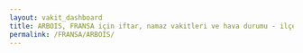 ```yaml
---
layout: vakit_dashboard
title: ARBOIS, FRANSA için iftar, namaz vakitleri ve hava durumu - ilçe/eyalet seç
permalink: /FRANSA/ARBOIS/
---
```


<script type="text/javascript">
  var GLOBAL_COUNTRY = 'FRANSA';
  var GLOBAL_CITY = 'ARBOIS';
  var GLOBAL_STATE = '';
  var lat = 72;
  var lon = 21;
</script>
